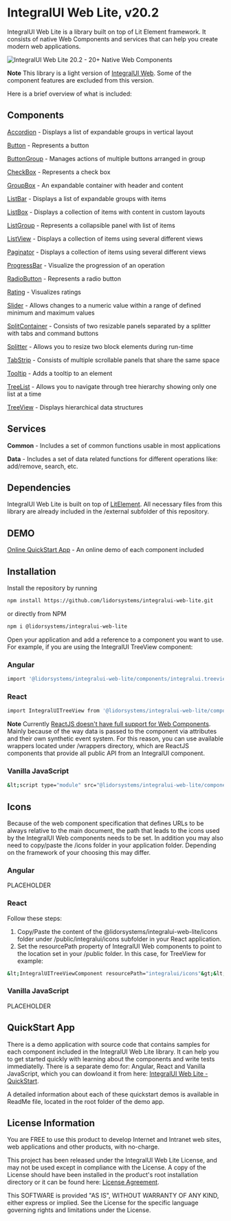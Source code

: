# IntegralUI Web Lite, v20.2

IntegralUI Web Lite is a library built on top of Lit Element framework. It consists of native Web Components and services that can help you create modern web applications. 

![IntegralUI Web Lite 20.2 - 20+ Native Web Components](https://www.lidorsystems.com/about/newsletter/images/integralui-web-20.2.png)

<b>Note</b> This library is a light version of [IntegralUI Web](https://github.com/lidorsystems/integralui-web.git). Some of the component features are excluded from this version.

Here is a brief overview of what is included:

## Components

[Accordion](https://www.lidorsystems.com/products/web/studio/samples/web-components/#/accordion) - Displays a list of expandable groups in vertical layout

[Button](https://www.lidorsystems.com/products/web/studio/samples/web-components/#/button) - Represents a button

[ButtonGroup](https://www.lidorsystems.com/products/web/studio/samples/web-components/#/buttongroup) - Manages actions of multiple buttons arranged in group

[CheckBox](https://www.lidorsystems.com/products/web/studio/samples/web-components/#/checkbox) - Represents a check box

[GroupBox](https://www.lidorsystems.com/products/web/studio/samples/web-components/#/groupbox) - An expandable container with header and content

[ListBar](https://www.lidorsystems.com/products/web/studio/samples/web-components/#/listbar) - Displays a list of expandable groups with items

[ListBox](https://www.lidorsystems.com/products/web/studio/samples/web-components/#/listbox) - Displays a collection of items with content in custom layouts

[ListGroup](https://www.lidorsystems.com/products/web/studio/samples/web-components/#/listgroup) - Represents a collapsible panel with list of items

[ListView](https://www.lidorsystems.com/products/web/studio/samples/web-components/#/listview) - Displays a collection of items using several different views

[Paginator](https://www.lidorsystems.com/products/web/studio/samples/web-components/#/paginator) - Displays a collection of items using several different views

[ProgressBar](https://www.lidorsystems.com/products/web/studio/samples/web-components/#/progressbar) - Visualize the progression of an operation

[RadioButton](https://www.lidorsystems.com/products/web/studio/samples/web-components/#/radiobutton) - Represents a radio button

[Rating](https://www.lidorsystems.com/products/web/studio/samples/web-components/#/rating) - Visualizes ratings

[Slider](https://www.lidorsystems.com/products/web/studio/samples/web-components/#/slider) - Allows changes to a numeric value within a range of defined minimum and maximum values

[SplitContainer](https://www.lidorsystems.com/products/web/studio/samples/web-components/#/splitcontainer) - Consists of two resizable panels separated by a splitter with tabs and command buttons

[Splitter](https://www.lidorsystems.com/products/web/studio/samples/web-components/#/splitter) - Allows you to resize two block elements during run-time

[TabStrip](https://www.lidorsystems.com/products/web/studio/samples/web-components/#/tabstrip) - Consists of multiple scrollable panels that share the same space 

[Tooltip](https://www.lidorsystems.com/products/web/studio/samples/web-components/#/tooltip) - Adds a tooltip to an element

[TreeList](https://www.lidorsystems.com/products/web/studio/samples/web-components/#/treelist) - Allows you to navigate through tree hierarchy showing only one list at a time

[TreeView](https://www.lidorsystems.com/products/web/studio/samples/web-components/#/treeview) - Displays hierarchical data structures


## Services

<b>Common</b> - Includes a set of common functions usable in most applications

<b>Data</b> - Includes a set of data related functions for different operations like: add/remove, search, etc.


## Dependencies

IntegralUI Web Lite is built on top of [LitElement](https://github.com/Polymer/lit-element). All necessary files from this library are already included in the /external subfolder of this repository.


## DEMO

[Online QuickStart App](https://www.lidorsystems.com/products/web/studio/samples/web-components/) - An online demo of each component included


## Installation

Install the repository by running

```bash
npm install https://github.com/lidorsystems/integralui-web-lite.git
```

or directly from NPM

```bash
npm i @lidorsystems/integralui-web-lite
```

Open your application and add a reference to a component you want to use. For example, if you are using the IntegralUI TreeView component:</p>

### Angular

```bash
import '@lidorsystems/integralui-web-lite/components/integralui.treeview.js';
```

### React

```bash
import IntegralUITreeView from '@lidorsystems/integralui-web-lite/components/integralui.treeview.js';
```

<b>Note</b>   Currently [ReactJS doesn't have full support for Web Components](https://custom-elements-everywhere.com/#react). Mainly because of the way data is passed to the component via attributes and their own synthetic event system. For this reason, you can use available wrappers located under /wrappers directory, which are ReactJS components that provide all public API from an IntegralUI component.</p>

### Vanilla JavaScript

```bash
&lt;script type="module" src="@lidorsystems/integralui-web-lite/components/integralui.treeview.js"&gt;&lt;/script&gt;
```


## Icons

Because of the web component specification that defines URLs to be always relative to the main document, the path that leads to the icons used by the IntegralUI Web components needs to be set. In addition you may also need to copy/paste the /icons folder in your application folder. Depending on the framework of your choosing this may differ.

### Angular

PLACEHOLDER

### React

Follow these steps:
1. Copy/Paste the content of the @lidorsystems/integralui-web-lite/icons folder under /public/integralui/icons subfolder in your React application. 
2. Set the resourcePath property of IntegralUI Web components to point to the location set in your /public folder. In this case, for TreeView for example:

```bash
&lt;IntegralUITreeViewComponent resourcePath="integralui/icons"&gt;&lt;/IntegralUITreeViewComponent&gt;
```

### Vanilla JavaScript

PLACEHOLDER


## QuickStart App

There is a demo application with source code that contains samples for each component included in the IntegralUI Web Lite library. It can help you to get started quickly with learning about the components and write tests immediatelly. There is a separate demo for: Angular, React and Vanilla JavaScript, which you can dowloand it from here: [IntegralUI Web Lite - QuickStart]().

A detailed information about each of these quickstart demos is available in ReadMe file, located in the root folder of the demo app.


## License Information

You are FREE to use this product to develop Internet and Intranet web sites, web applications and other products, with no-charge.

This project has been released under the IntegralUI Web Lite License, and may not be used except in compliance with the License.
A copy of the License should have been installed in the product's root installation directory or it can be found here: [License Agreement](https://www.lidorsystems.com/products/web/lite/integralui-web-lite-license-agreement.pdf).

This SOFTWARE is provided "AS IS", WITHOUT WARRANTY OF ANY KIND, either express or implied. See the License for the specific language governing rights and limitations under the License.